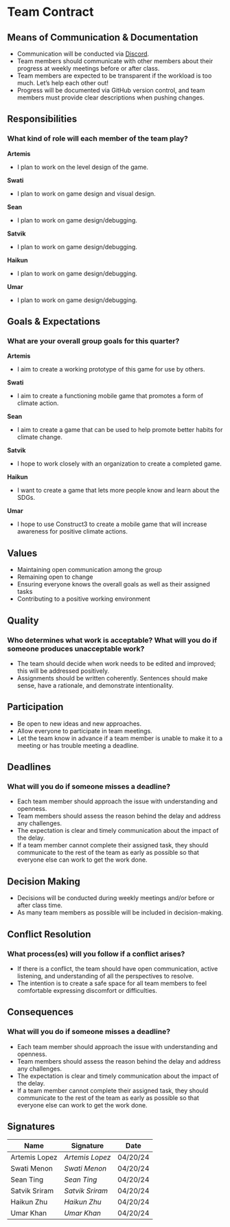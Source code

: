 # Team Contract
## Means of Communication & Documentation
- Communication will be conducted via [Discord](https://discord.gg/jP5PGZWX).
- Team members should communicate with other members about their progress at weekly meetings before or after class.
- Team members are expected to be transparent if the workload is too much. Let’s help each other out!
- Progress will be documented via GitHub version control, and team members must provide clear descriptions when pushing changes.

## Responsibilities
### What kind of role will each member of the team play? 
**Artemis**
- I plan to work on the level design of the game.

**Swati**
- I plan to work on game design and visual design. 
  
**Sean**
- I plan to work on game design/debugging.

**Satvik**
- I plan to work on game design/debugging.

**Haikun**
- I plan to work on game design/debugging.

**Umar**
- I plan to work on game design/debugging.
  
## Goals & Expectations
### What are your overall group goals for this quarter?
**Artemis**
- I aim to create a working prototype of this game for use by others.

**Swati**
- I aim to create a functioning mobile game that promotes a form of climate action.

**Sean**
- I aim to create a game that can be used to help promote better habits for climate change.

**Satvik**
- I hope to work closely with an organization to create a completed game.

**Haikun**
- I want to create a game that lets more people know and learn about the SDGs.

**Umar**
- I hope to use Construct3 to create a mobile game that will increase awareness for positive climate actions. 
  
## Values
- Maintaining open communication among the group
- Remaining open to change
- Ensuring everyone knows the overall goals as well as their assigned tasks
- Contributing to a positive working environment

## Quality
### Who determines what work is acceptable? What will you do if someone produces unacceptable work?
- The team should decide when work needs to be edited and improved; this will be addressed positively. 
- Assignments should be written coherently. Sentences should make sense, have a rationale, and demonstrate intentionality.

## Participation
- Be open to new ideas and new approaches.
- Allow everyone to participate in team meetings.
- Let the team know in advance if a team member is unable to make it to a meeting or has trouble meeting a deadline. 

## Deadlines
### What will you do if someone misses a deadline?
- Each team member should approach the issue with understanding and openness. 
- Team members should assess the reason behind the delay and address any challenges.
- The expectation is clear and timely communication about the impact of the delay.
- If a team member cannot complete their assigned task, they should communicate to the rest of the team as early as possible so that everyone else can work to get the work done.

## Decision Making
- Decisions will be conducted during weekly meetings and/or before or after class time.
- As many team members as possible will be included in decision-making.

## Conflict Resolution
### What process(es) will you follow if a conflict arises?
- If there is a conflict, the team should have open communication, active listening, and understanding of all the perspectives to resolve. 
- The intention is to create a safe space for all team members to feel comfortable expressing discomfort or difficulties.

## Consequences
### What will you do if someone misses a deadline?
- Each team member should approach the issue with understanding and openness. 
- Team members should assess the reason behind the delay and address any challenges.
- The expectation is clear and timely communication about the impact of the delay.
- If a team member cannot complete their assigned task, they should communicate to the rest of the team as early as possible so that everyone else can work to get the work done.

## Signatures
| Name | Signature | Date|
| ---- | ---- | ---- |
| Artemis Lopez | *Artemis Lopez* | 04/20/24 |
| Swati Menon | *Swati Menon* | 04/20/24 |
| Sean Ting | *Sean Ting* | 04/20/24 |
| Satvik Sriram | *Satvik Sriram* | 04/20/24 |
| Haikun Zhu | *Haikun Zhu* | 04/20/24 |
| Umar Khan | *Umar Khan* | 04/20/24 |

